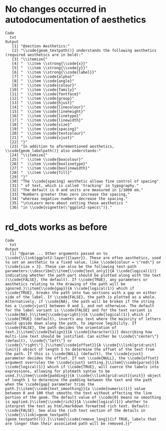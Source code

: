 # No changes occurred in autodocumentation of aesthetics

    Code
      txt
    Output
       [1] "@section Aesthetics:"                                                                           
       [2] "\\code{geom_textpath()} understands the following aesthetics (required aesthetics are in bold):"
       [3] "\\itemize{"                                                                                     
       [4] "  \\item \\strong{\\code{x}}"                                                                   
       [5] "  \\item \\strong{\\code{y}}"                                                                   
       [6] "  \\item \\strong{\\code{label}}"                                                               
       [7] "  \\item \\code{alpha}"                                                                         
       [8] "  \\item \\code{angle}"                                                                         
       [9] "  \\item \\code{colour}"                                                                        
      [10] "  \\item \\code{family}"                                                                        
      [11] "  \\item \\code{fontface}"                                                                      
      [12] "  \\item \\code{group}"                                                                         
      [13] "  \\item \\code{hjust}"                                                                         
      [14] "  \\item \\code{linecolour}"                                                                    
      [15] "  \\item \\code{lineheight}"                                                                    
      [16] "  \\item \\code{linetype}"                                                                      
      [17] "  \\item \\code{linewidth}"                                                                     
      [18] "  \\item \\code{size}"                                                                          
      [19] "  \\item \\code{spacing}"                                                                       
      [20] "  \\item \\code{textcolour}"                                                                    
      [21] "  \\item \\code{vjust}"                                                                         
      [22] "}"                                                                                              
      [23] "In addition to aforementioned aesthetics, \\code{geom_labelpath()} also understands:"           
      [24] "\\itemize{"                                                                                     
      [25] "  \\item \\code{boxcolour}"                                                                     
      [26] "  \\item \\code{boxlinetype}"                                                                   
      [27] "  \\item \\code{boxlinewidth}"                                                                  
      [28] "  \\item \\code{fill}"                                                                          
      [29] "}"                                                                                              
      [30] "The \\code{spacing} aesthetic allows fine control of spacing"                                   
      [31] " of text, which is called 'tracking' in typography."                                            
      [32] "The default is 0 and units are measured in 1/1000 em."                                          
      [33] "Numbers greater than zero increase the spacing,"                                                
      [34] "whereas negative numbers decrease the spacing."                                                 
      [35] "\n\nLearn more about setting these aesthetics "                                                 
      [36] "in \\code{vignette(\"ggplot2-specs\")}."                                                        

# rd_dots works as before

    Code
      txt
    Output
      [1] "@param ... Other arguments passed on to \\code{\\link[ggplot2:layer]{layer}}. These are often aesthetics, used to set an aesthetic to a fixed value, like \\code{colour = \"red\"} or \\code{size = 3}. These can also be the following text-path parameters:\\describe{\\item{\\code{text_only}}{A \\code{logical(1)} indicating whether the path part should be plotted along with the text (\\code{FALSE}, the default). If \\code{TRUE}, any parameters or aesthetics relating to the drawing of the path will be ignored.}\\item{\\code{gap}}{A \\code{logical(1)} which if \\code{TRUE}, breaks the path into two sections with a gap on either side of the label. If \\code{FALSE}, the path is plotted as a whole. Alternatively, if \\code{NA}, the path will be broken if the string has a \\code{vjust} between 0 and 1, and not otherwise. The default for the label variant is \\code{FALSE} and for the text variant is \\code{NA}.}\\item{\\code{upright}}{A \\code{logical(1)} which if \\code{TRUE} (default), inverts any text where the majority of letters would upside down along the path, to improve legibility. If \\code{FALSE}, the path decides the orientation of text.}\\item{\\code{halign}}{A \\code{character(1)} describing how multi-line text should be justified. Can either be \\code{\"center\"} (default), \\code{\"left\"} or \\code{\"right\"}.}\\item{\\code{offset}}{A \\code{\\link[grid:unit]{unit}} object of length 1 to determine the offset of the text from the path. If this is \\code{NULL} (default), the \\code{vjust} parameter decides the offset. If not \\code{NULL}, the \\code{offset} argument overrules the \\code{vjust} setting.}\\item{\\code{parse}}{A \\code{logical(1)} which if \\code{TRUE}, will coerce the labels into expressions, allowing for plotmath syntax to be used.}\\item{\\code{padding}}{A \\code{\\link[grid:unit]{unit}} object of length 1 to determine the padding between the text and the path when the \\code{gap} parameter trims the path.}\\item{\\code{text_smoothing}}{a \\code{numeric(1)} value between 0 and 100 that smooths the text without affecting the line portion of the geom. The default value of \\code{0} means no smoothing is applied.}\\item{\\code{rich}}{A \\code{logical(1)} whether to interpret the text as html/markdown formatted rich text. Default: \\code{FALSE}. See also the rich text section of the details in \\code{\\link[=geom_textpath]{geom_textpath()}}.}\\item{\\code{remove_long}}{if TRUE, labels that are longer than their associated path will be removed.}}"


